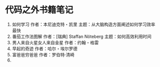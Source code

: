 # 代码之外书籍笔记

1. 如何学习 作者：本尼迪克特・凯里 主题：从大脑构造方面阐述如何学习效率最快
2. 番茄工作法图解 作者：[瑞典] Staffan Nöteberg 主题：如何高效利用时间
3. 男人来自火星女人来自金星 作者：约翰・格雷
4. 早起的奇迹 作者：哈尔・埃尔罗德
5. 富爸爸穷爸爸 作者：罗伯特·清崎
6. 
